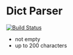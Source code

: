 # Dict Parser

[![Build Status](https://travis-ci.org/lazamar/dict-parser.svg?branch=master)](https://travis-ci.org/lazamar/dict-parser)

  - not empty
  - up to 200 characters
